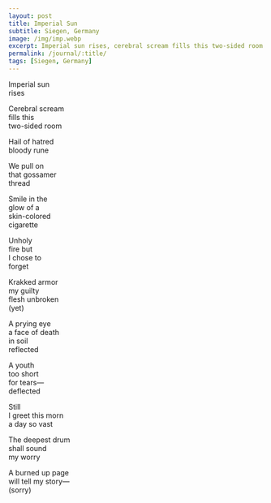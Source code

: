 ```yaml
---
layout: post
title: Imperial Sun
subtitle: Siegen, Germany
image: /img/imp.webp
excerpt: Imperial sun rises, cerebral scream fills this two-sided room ...
permalink: /journal/:title/
tags: [Siegen, Germany]
---
```

Imperial sun  
rises  

Cerebral scream  
fills this  
two-sided room  

Hail of hatred  
bloody rune  

We pull on  
that gossamer  
thread  

Smile in the  
glow of a  
skin-colored  
cigarette  

Unholy  
fire but  
I chose to  
forget  

Krakked armor  
my guilty  
flesh unbroken  
(yet)  

A prying eye  
a face of death  
in soil  
reflected  

A youth  
too short  
for tears—  
deflected  

Still  
I greet this morn  
a day so vast  

The deepest drum  
shall sound  
my worry  

A burned up page  
will tell my story—  
(sorry)  